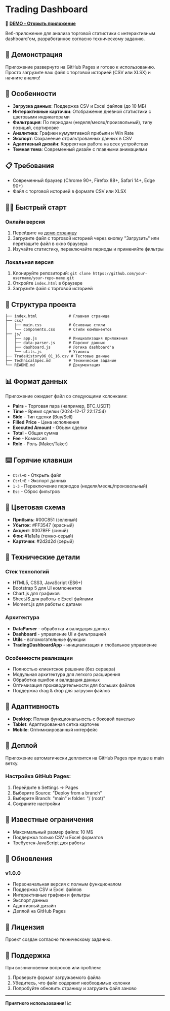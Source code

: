 # Trading Dashboard

🚀 **[DEMO - Открыть приложение](https://your-username.github.io/your-repo-name/)**

Веб-приложение для анализа торговой статистики с интерактивным dashboard'ом, разработанное согласно техническому заданию.

## 🌟 Демонстрация

Приложение развернуто на GitHub Pages и готово к использованию. Просто загрузите ваш файл с торговой историей (CSV или XLSX) и начните анализ!

## 🚀 Особенности

- **Загрузка данных**: Поддержка CSV и Excel файлов (до 10 МБ)
- **Интерактивные карточки**: Отображение дневной статистики с цветовыми индикаторами
- **Фильтрация**: По периодам (неделя/месяц/произвольный), типу позиций, сортировке
- **Аналитика**: Графики кумулятивной прибыли и Win Rate
- **Экспорт**: Сохранение отфильтрованных данных в CSV
- **Адаптивный дизайн**: Корректная работа на всех устройствах
- **Темная тема**: Современный дизайн с плавными анимациями

## 📋 Требования

- Современный браузер (Chrome 90+, Firefox 88+, Safari 14+, Edge 90+)
- Файл с торговой историей в формате CSV или XLSX

## 🏃‍♂️ Быстрый старт

### Онлайн версия
1. Перейдите на [демо страницу](https://your-username.github.io/your-repo-name/)
2. Загрузите файл с торговой историей через кнопку "Загрузить" или перетащите файл в окно браузера
3. Изучайте статистику, переключайте периоды и применяйте фильтры

### Локальная версия
1. Клонируйте репозиторий: `git clone https://github.com/your-username/your-repo-name.git`
2. Откройте `index.html` в браузере
3. Загрузите файл с торговой историей

## 📁 Структура проекта

```
├── index.html              # Главная страница
├── css/
│   ├── main.css            # Основные стили
│   └── components.css      # Стили компонентов
├── js/
│   ├── app.js              # Инициализация приложения
│   ├── data-parser.js      # Парсинг данных
│   ├── dashboard.js        # Логика dashboard'а
│   └── utils.js            # Утилиты
├── TradeHistory06_01_16.csv # Тестовые данные
├── TechnicalSpec.md        # Техническое задание
└── README.md               # Документация
```

## 📊 Формат данных

Приложение ожидает файл со следующими колонками:

- **Pairs** - Торговая пара (например, BTC_USDT)
- **Time** - Время сделки (2024-12-17 22:17:54)
- **Side** - Тип сделки (Buy/Sell)
- **Filled Price** - Цена исполнения
- **Executed Amount** - Объем сделки
- **Total** - Общая сумма
- **Fee** - Комиссия
- **Role** - Роль (Maker/Taker)

## ⌨️ Горячие клавиши

- `Ctrl+O` - Открыть файл
- `Ctrl+E` - Экспорт данных
- `1-3` - Переключение периодов (неделя/месяц/произвольный)
- `Esc` - Сброс фильтров

## 🎨 Цветовая схема

- **Прибыль**: #00C851 (зеленый)
- **Убыток**: #FF3547 (красный)
- **Акцент**: #007BFF (синий)
- **Фон**: #1a1a1a (темно-серый)
- **Карточки**: #2d2d2d (серый)

## 🔧 Технические детали

### Стек технологий
- HTML5, CSS3, JavaScript (ES6+)
- Bootstrap 5 для UI компонентов
- Chart.js для графиков
- SheetJS для работы с Excel файлами
- Moment.js для работы с датами

### Архитектура
- **DataParser** - обработка и валидация данных
- **Dashboard** - управление UI и фильтрацией
- **Utils** - вспомогательные функции
- **TradingDashboardApp** - инициализация и глобальное управление

### Особенности реализации
- Полностью клиентское решение (без сервера)
- Модульная архитектура для легкого расширения
- Обработка ошибок и валидация данных
- Оптимизация производительности для больших файлов
- Поддержка drag & drop для загрузки файлов

## 📱 Адаптивность

- **Desktop**: Полная функциональность с боковой панелью
- **Tablet**: Адаптированная сетка карточек
- **Mobile**: Оптимизированный интерфейс

## 🚀 Деплой

Приложение автоматически деплоится на GitHub Pages при пуше в main ветку.

### Настройка GitHub Pages:
1. Перейдите в Settings → Pages
2. Выберите Source: "Deploy from a branch"
3. Выберите Branch: "main" и folder: "/ (root)"
4. Сохраните настройки

## 🐛 Известные ограничения

- Максимальный размер файла: 10 МБ
- Поддержка только CSV и Excel форматов
- Требуется JavaScript для работы

## 🔄 Обновления

### v1.0.0
- Первоначальная версия с полным функционалом
- Поддержка CSV и Excel файлов
- Интерактивные графики и фильтры
- Экспорт данных
- Адаптивный дизайн
- Деплой на GitHub Pages

## 📄 Лицензия

Проект создан согласно техническому заданию.

## 🤝 Поддержка

При возникновении вопросов или проблем:
1. Проверьте формат загружаемого файла
2. Убедитесь, что файл содержит необходимые колонки
3. Попробуйте обновить страницу и загрузить файл заново

---

**Приятного использования! 📈**